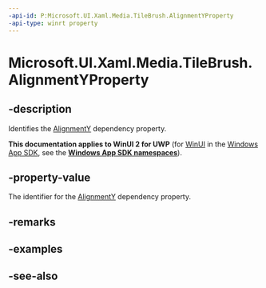 ```yaml
---
-api-id: P:Microsoft.UI.Xaml.Media.TileBrush.AlignmentYProperty
-api-type: winrt property
---
```


<!-- Property syntax
public Windows.UI.Xaml.DependencyProperty AlignmentYProperty { get; }
-->

# Microsoft.UI.Xaml.Media.TileBrush.AlignmentYProperty

## -description
Identifies the [AlignmentY](tilebrush_alignmenty.md) dependency property.

**This documentation applies to WinUI 2 for UWP** (for [WinUI](/windows/apps/winui/winui3/) in the [Windows App SDK](/windows/apps/windows-app-sdk/), see the **[Windows App SDK namespaces](/windows/windows-app-sdk/api/winrt/)**).

## -property-value
The identifier for the [AlignmentY](tilebrush_alignmenty.md) dependency property.

## -remarks

## -examples

## -see-also
